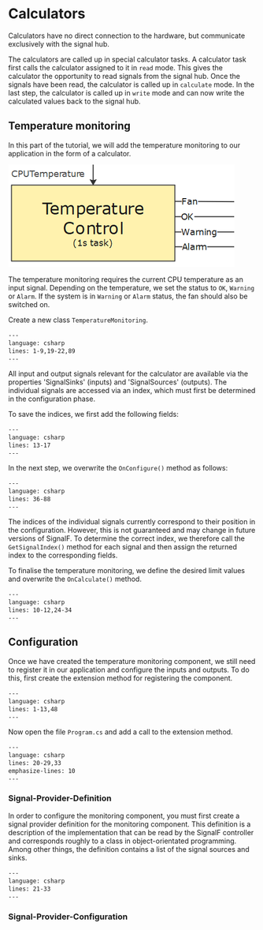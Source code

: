 # Calculators

Calculators have no direct connection to the hardware, but communicate exclusively with the signal hub.

The calculators are called up in special calculator tasks. A calculator task first calls the calculator assigned to it in  `read` mode. This gives the calculator the opportunity to read signals from the signal hub. Once the signals have been read, the calculator is called up in `calculate` mode. In the last step, the calculator is called up in `write` mode and can now write the calculated values back to the signal hub.

## Temperature monitoring
In this part of the tutorial, we will add the temperature monitoring to our application in the form of a calculator.

![Calculator](assets/images/Calculator.png)

The temperature monitoring requires the current CPU temperature as an input signal. Depending on the temperature, we set the status to `OK`, `Warning` or `Alarm`. If the system is in `Warning` or `Alarm` status, the fan should also be switched on. 

Create a new class `TemperatureMonitoring`.

```{literalinclude} assets/code/TemperatureMonitoring.cs
---
language: csharp
lines: 1-9,19-22,89
---
```

All input and output signals relevant for the calculator are available via the properties 'SignalSinks' (inputs) and 'SignalSources' (outputs).
The individual signals are accessed via an index, which must first be determined in the configuration phase.

To save the indices, we first add the following fields:

```{literalinclude} assets/code/TemperatureMonitoring.cs
---
language: csharp
lines: 13-17
---
```
In the next step, we overwrite the `OnConfigure()` method as follows:

```{literalinclude} assets/code/TemperatureMonitoring.cs
---
language: csharp
lines: 36-88
---
```

The indices of the individual signals currently correspond to their position in the configuration. However, this is not guaranteed and may change in future versions of SignalF. To determine the correct index, we therefore call the `GetSignalIndex()` method for each signal and then assign the returned index to the corresponding fields.

To finalise the temperature monitoring, we define the desired limit values and overwrite the `OnCalculate()` method.

```{literalinclude} assets/code/TemperatureMonitoring.cs
---
language: csharp
lines: 10-12,24-34
---
```

## Configuration
Once we have created the temperature monitoring component, we still need to register it in our application and configure the inputs and outputs. To do this, first create the extension method for registering the component.

```{literalinclude} assets/code/MonitoringExtensions.cs
---
language: csharp
lines: 1-13,48
---
```

Now open the file `Program.cs` and add a call to the extension method.

```{literalinclude} assets/code/Program.cs
---
language: csharp
lines: 20-29,33
emphasize-lines: 10
---
```

### Signal-Provider-Definition
In order to configure the monitoring component, you must first create a signal provider definition for the monitoring component. This definition is a description of the implementation that can be read by the SignalF controller and corresponds roughly to a class in object-orientated programming. Among other things, the definition contains a list of the signal sources and sinks.

```{literalinclude} assets/code/MonitoringExtensions.cs
---
language: csharp
lines: 21-33
---
```

### Signal-Provider-Configuration
